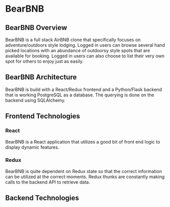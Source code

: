 # BearBNB

## BearBNB Overview
BearBNB is a full stack AirBNB clone that specifically focuses on adventure/outdoors style lodging.  Logged in users can browse several hand picked locations with an abundance of outdoorsy style spots that are available for booking.  Logged in users can also choose to list their very own spot for others to enjoy just as easily. 

## BearBNB Architecture 
BearBNB is build with a React/Redux frontend and a Python/Flask backend that is working PostgreSQL as a database.  The querying is done on the backend using SQLAlchemy.

## Frontend Technologies
### React
BearBNB is a React application that utilizes a good bit of front end logic to display dynamic features.

### Redux
BearBNB is quite dependent on Redux state so that the correct information can be utilized at the correct moments.  Redux thunks are constantly making calls to the backend API to retrieve data.

## Backend Technologies
